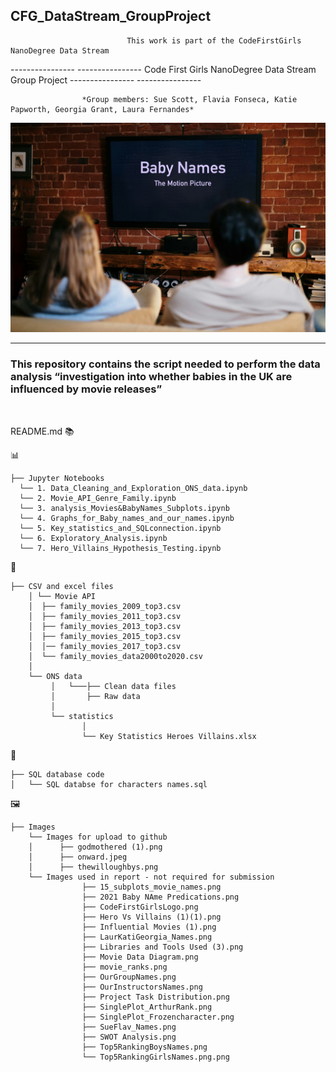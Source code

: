 ## CFG_DataStream_GroupProject
                              This work is part of the CodeFirstGirls NanoDegree Data Stream 


---------------- ---------------- Code First Girls NanoDegree Data Stream Group Project ---------------- ----------------

                    *Group members: Sue Scott, Flavia Fonseca, Katie Papworth, Georgia Grant, Laura Fernandes* 


![](https://github.com/Fernandes2692/CFG_DataStream_GroupProject/blob/main/Images/BabyNames_Movie.jpeg)


  ---
 
 ### This repository contains the script needed to perform the data analysis “investigation into whether babies in the UK are influenced by movie releases” 
 
 <br/>
 
README.md :books: 
  
 
:bar_chart:

    ├── Jupyter Notebooks 
      └── 1. Data_Cleaning_and_Exploration_ONS_data.ipynb 
      └── 2. Movie_API_Genre_Family.ipynb 
      └── 3. analysis_Movies&BabyNames_Subplots.ipynb
      └── 4. Graphs_for_Baby_names_and_our_names.ipynb
      └── 5. Key_statistics_and_SQLconnection.ipynb
      └── 6. Exploratory_Analysis.ipynb 
      └── 7. Hero_Villains_Hypothesis_Testing.ipynb 
      
:notebook_with_decorative_cover:

    ├── CSV and excel files
        │ └── Movie API
        │  ├── family_movies_2009_top3.csv 
        │  ├── family_movies_2011_top3.csv 
        │  ├── family_movies_2013_top3.csv 
        │  ├── family_movies_2015_top3.csv 
        │  │── family_movies_2017_top3.csv
        │  └── family_movies_data2000to2020.csv
        │  
        └── ONS data 
             │   └───├── Clean data files 
             │       ├── Raw data 
             │
             └── statistics 
                    │
                    └── Key Statistics Heroes Villains.xlsx 
                   
:file_folder:
    
    ├── SQL database code
    │   └── SQL databse for characters names.sql
     
:framed_picture:

    ├── Images
        └── Images for upload to github
        │      ├── godmothered (1).png
        │      ├── onward.jpeg
        │      ├── thewilloughbys.png
        └── Images used in report - not required for submission
                    ├── 15_subplots_movie_names.png
                    ├── 2021 Baby NAme Predications.png
                    ├── CodeFirstGirlsLogo.png
                    ├── Hero Vs Villains (1)(1).png
                    ├── Influential Movies (1).png
                    ├── LaurKatiGeorgia_Names.png
                    ├── Libraries and Tools Used (3).png
                    ├── Movie Data Diagram.png
                    ├── movie_ranks.png
                    ├── OurGroupNames.png
                    ├── OurInstructorsNames.png
                    ├── Project Task Distribution.png
                    ├── SinglePlot_ArthurRank.png
                    ├── SinglePlot_Frozencharacter.png
                    ├── SueFlav_Names.png
                    ├── SWOT Analysis.png
                    ├── Top5RankingBoysNames.png
                    └── Top5RankingGirlsNames.png.png



